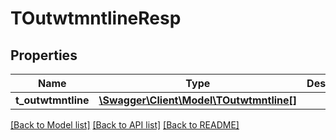 # TOutwtmntlineResp

## Properties
Name | Type | Description | Notes
------------ | ------------- | ------------- | -------------
**t_outwtmntline** | [**\Swagger\Client\Model\TOutwtmntline[]**](TOutwtmntline.md) |  | [optional] 

[[Back to Model list]](../README.md#documentation-for-models) [[Back to API list]](../README.md#documentation-for-api-endpoints) [[Back to README]](../README.md)


